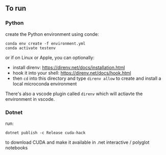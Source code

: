 
## To run

### Python

create the Python environment using conde:

    conda env create -f environment.yml
    conda activate testenv

or if on Linux or Apple, you can optionally:  
- install direnv: https://direnv.net/docs/installation.html  
- hook it into your shell: https://direnv.net/docs/hook.html  
- then `cd` into this directory and type `direnv allow` to create and install a local microconda environment  

There's also a vscode plugin called `direnv` which will actiavte the environment in vscode.




### Dotnet

run:

    dotnet publish -c Release cuda-hack

to download CUDA and make it available in .net interactive / polyglot notebooks
